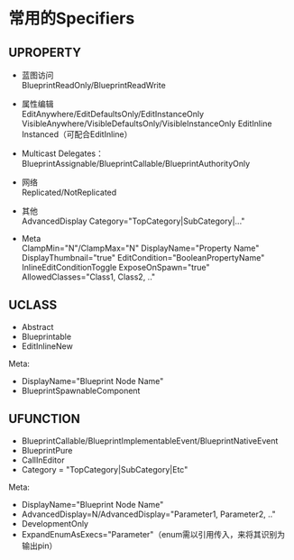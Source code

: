 # 常用的Specifiers

## UPROPERTY

- 蓝图访问  
  BlueprintReadOnly/BlueprintReadWrite

- 属性编辑  
  EditAnywhere/EditDefaultsOnly/EditInstanceOnly
  VisibleAnywhere/VisibleDefaultsOnly/VisibleInstanceOnly
  EditInline
  Instanced（可配合EditInline）

- Multicast Delegates：  
  BlueprintAssignable/BlueprintCallable/BlueprintAuthorityOnly

- 网络  
  Replicated/NotReplicated

- 其他  
  AdvancedDisplay
  Category="TopCategory|SubCategory|..."

- Meta  
  ClampMin="N"/ClampMax="N"
  DisplayName="Property Name"
  DisplayThumbnail="true"
  EditCondition="BooleanPropertyName"
  InlineEditConditionToggle
  ExposeOnSpawn="true"
  AllowedClasses="Class1, Class2, .."

## UCLASS

- Abstract
- Blueprintable
- EditInlineNew

Meta:

- DisplayName="Blueprint Node Name"
- BlueprintSpawnableComponent

## UFUNCTION

- BlueprintCallable/BlueprintImplementableEvent/BlueprintNativeEvent
- BlueprintPure
- CallInEditor
- Category = "TopCategory|SubCategory|Etc"

Meta:

- DisplayName="Blueprint Node Name"
- AdvancedDisplay=N/AdvancedDisplay="Parameter1, Parameter2, .."
- DevelopmentOnly
- ExpandEnumAsExecs="Parameter"（enum需以引用传入，来将其识别为输出pin）
